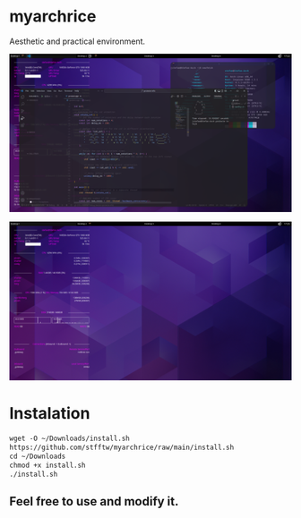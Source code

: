 # myarchrice
Aesthetic and practical environment.

![alt text](https://github.com/stfftw/myarchrice/raw/main/Photos/Desktop%201_001.png)

![alt text](https://github.com/stfftw/myarchrice/raw/main/Photos/Desktop%201_002.png)
# Instalation
```
wget -O ~/Downloads/install.sh https://github.com/stfftw/myarchrice/raw/main/install.sh
cd ~/Downloads
chmod +x install.sh
./install.sh
```

## Feel free to use and modify it.
